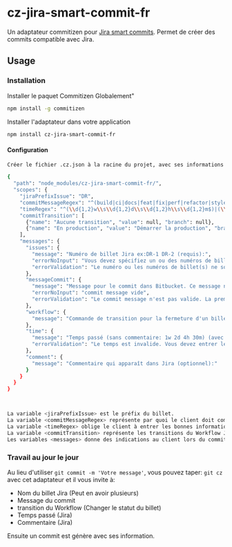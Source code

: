 # cz-jira-smart-commit-fr

Un adaptateur commitizen pour [Jira smart commits](https://confluence.atlassian.com/display/FISHEYE/Using+smart+commits).
Permet de créer des commits compatible avec Jira.

## Usage

### Installation

Installer le paquet Commitizen Globalement"

```bash
npm install -g commitizen
```

Installer l'adaptateur dans votre application

```bash
npm install cz-jira-smart-commit-fr
```

#### Configuration

```bash
Créer le fichier .cz.json à la racine du projet, avec ses informations

{
  "path": "node_modules/cz-jira-smart-commit-fr/",
  "scopes": {
    "jiraPrefixIssue": "DR",
    "commitMessageRegex": "^(build|ci|docs|feat|fix|perf|refactor|style|test)(\\(([a-z]+)\\):|:)\\s([a-z].*)",
    "timeRegex": "^(\\d{1,2}w\\s\\d{1,2}d\\s\\d{1,2}h\\s\\d{1,2}m$)|(\\d{1,2}w\\s\\d{1,2}d\\s\\d{1,2}h\\s\\d{1,2}m\\s(.*\\w.*))",
    "commitTransition": [
      {"name": "Aucune transition", "value": null, "branch": null},
      {"name": "En production", "value": "Démarrer la production", "branch": "release"}
    ],
    "messages": {
      "issues": {
        "message": "Numéro de billet Jira ex:DR-1 DR-2 (requis):",
        "errorNoInput": "Vous devez spécifiez un ou des numéros de billet Jira valide. Sinon utilisez simplement un commit message normal (git commit)",
        "errorValidation": "Le numéro ou les numéros de billet(s) ne sont pas valide(s)"
      },
      "messageCommit": {
        "message": "Message pour le commit dans Bitbucket. Ce message n'apparaît pas dans Jira. Toujours, commencez le message avec soit (build:, ci:, docs:, feat:, fix:, perf:, refactor:, style:, test:) suivi d'un espace et du message (requis):",
        "errorNoInput": "commit message vide",
        "errorValidation": "Le commit message n'est pas valide. La première lettre du message doit être en aussi minuscule. Si vous utilisé le scope, il doit être en minuscule. Voir https://wiki.uqam.ca/display/infra/GitFlow"
      },
      "workflow": {
        "message": "Commande de transition pour la fermeture d'un billet par exemple (optionnelle):"
      },
      "time": {
        "message": "Temps passé (sans commentaire: 1w 2d 4h 30m) (avec commentaire: 1w 2d 4h 30m Total des travaux enregistrés) (optionnel):",
        "errorValidation": "Le temps est invalide. Vous devez entrer le temps dans ce format. (sans commentaire: 1w 2d 4h 30m) (avec commentaire: 1w 2d 4h 30m Total des travaux enregistrés)"
      },
      "comment": {
        "message": "Commentaire qui apparaît dans Jira (optionnel):"
      }
    }
  }
}



La variable <jiraPrefixIssue> est le préfix du billet.
La variable <commitMessageRegex> représente par quoi le client doit commencer son message de commit. Voir https://github.com/angular/angular/blob/master/CONTRIBUTING.md#commit
La variable <timeRegex> oblige le client à entrer les bonnes informations sur le temps de travaux.
La variable <commitTransition> représente les transitions du Workflow Jira pour changer le statut des billets. L\'object branche représente sur quelle branche on fait apparaître le choix de transition. Il faur nommer les branche d\'après le Workflow gitFlow. Voir https://fr.atlassian.com/git/tutorials/comparing-workflows/gitflow-workflow
Les variables <messages> donne des indications au client lors du commit.
```

### Travail au jour le jour

Au lieu d'utiliser `git commit -m 'Votre message'`, vous pouvez taper: `git cz` avec cet adaptateur et il vous invite à:

- Nom du billet Jira (Peut en avoir plusieurs)
- Message du commit
- transition du Workflow (Changer le statut du billet)
- Temps passé (Jira)
- Commentaire (Jira)

Ensuite un commit est génère avec ses information.